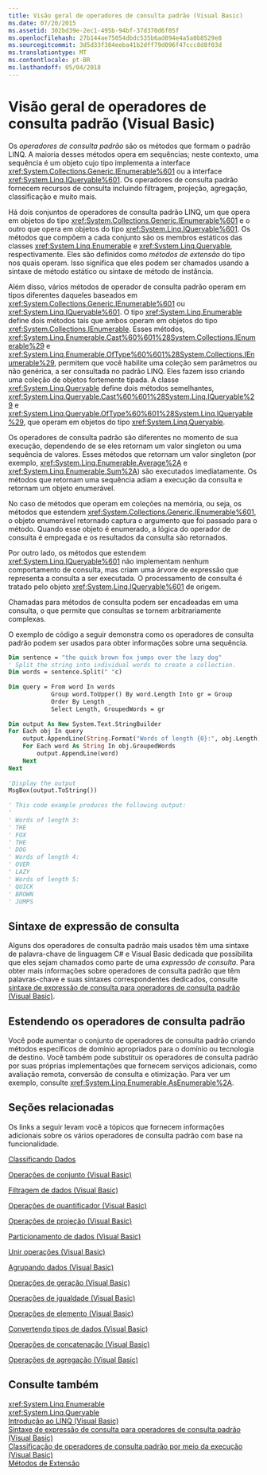 ```yaml
---
title: Visão geral de operadores de consulta padrão (Visual Basic)
ms.date: 07/20/2015
ms.assetid: 302bd39e-2ec1-495b-94bf-37d370d6f05f
ms.openlocfilehash: 27b144ae75054dbdc535b6ad894e4a5a0b8529e8
ms.sourcegitcommit: 3d5d33f384eeba41b2dff79d096f47ccc8d8f03d
ms.translationtype: MT
ms.contentlocale: pt-BR
ms.lasthandoff: 05/04/2018
---
```

# <a name="standard-query-operators-overview-visual-basic"></a>Visão geral de operadores de consulta padrão (Visual Basic)
Os *operadores de consulta padrão* são os métodos que formam o padrão LINQ. A maioria desses métodos opera em sequências; neste contexto, uma sequência é um objeto cujo tipo implementa a interface <xref:System.Collections.Generic.IEnumerable%601> ou a interface <xref:System.Linq.IQueryable%601>. Os operadores de consulta padrão fornecem recursos de consulta incluindo filtragem, projeção, agregação, classificação e muito mais.  
  
 Há dois conjuntos de operadores de consulta padrão LINQ, um que opera em objetos do tipo <xref:System.Collections.Generic.IEnumerable%601> e o outro que opera em objetos do tipo <xref:System.Linq.IQueryable%601>. Os métodos que compõem a cada conjunto são os membros estáticos das classes <xref:System.Linq.Enumerable> e <xref:System.Linq.Queryable>, respectivamente. Eles são definidos como *métodos de extensão* do tipo nos quais operam. Isso significa que eles podem ser chamados usando a sintaxe de método estático ou sintaxe de método de instância.  
  
 Além disso, vários métodos de operador de consulta padrão operam em tipos diferentes daqueles baseados em <xref:System.Collections.Generic.IEnumerable%601> ou <xref:System.Linq.IQueryable%601>. O tipo <xref:System.Linq.Enumerable> define dois métodos tais que ambos operam em objetos do tipo <xref:System.Collections.IEnumerable>. Esses métodos, <xref:System.Linq.Enumerable.Cast%60%601%28System.Collections.IEnumerable%29> e <xref:System.Linq.Enumerable.OfType%60%601%28System.Collections.IEnumerable%29>, permitem que você habilite uma coleção sem parâmetros ou não genérica, a ser consultada no padrão LINQ. Eles fazem isso criando uma coleção de objetos fortemente tipada. A classe <xref:System.Linq.Queryable> define dois métodos semelhantes, <xref:System.Linq.Queryable.Cast%60%601%28System.Linq.IQueryable%29> e <xref:System.Linq.Queryable.OfType%60%601%28System.Linq.IQueryable%29>, que operam em objetos do tipo <xref:System.Linq.Queryable>.  
  
 Os operadores de consulta padrão são diferentes no momento de sua execução, dependendo de se eles retornam um valor singleton ou uma sequência de valores. Esses métodos que retornam um valor singleton (por exemplo, <xref:System.Linq.Enumerable.Average%2A> e <xref:System.Linq.Enumerable.Sum%2A>) são executados imediatamente. Os métodos que retornam uma sequência adiam a execução da consulta e retornam um objeto enumerável.  
  
 No caso de métodos que operam em coleções na memória, ou seja, os métodos que estendem <xref:System.Collections.Generic.IEnumerable%601>, o objeto enumerável retornado captura o argumento que foi passado para o método. Quando esse objeto é enumerado, a lógica do operador de consulta é empregada e os resultados da consulta são retornados.  
  
 Por outro lado, os métodos que estendem <xref:System.Linq.IQueryable%601> não implementam nenhum comportamento de consulta, mas criam uma árvore de expressão que representa a consulta a ser executada. O processamento de consulta é tratado pelo objeto <xref:System.Linq.IQueryable%601> de origem.  
  
 Chamadas para métodos de consulta podem ser encadeadas em uma consulta, o que permite que consultas se tornem arbitrariamente complexas.  
  
 O exemplo de código a seguir demonstra como os operadores de consulta padrão podem ser usados para obter informações sobre uma sequência.  
  
```vb  
Dim sentence = "the quick brown fox jumps over the lazy dog"  
' Split the string into individual words to create a collection.  
Dim words = sentence.Split(" "c)  
  
Dim query = From word In words   
            Group word.ToUpper() By word.Length Into gr = Group   
            Order By Length _  
            Select Length, GroupedWords = gr  
  
Dim output As New System.Text.StringBuilder  
For Each obj In query  
    output.AppendLine(String.Format("Words of length {0}:", obj.Length))  
    For Each word As String In obj.GroupedWords  
        output.AppendLine(word)  
    Next  
Next  
  
'Display the output  
MsgBox(output.ToString())  
  
' This code example produces the following output:  
'  
' Words of length 3:  
' THE  
' FOX  
' THE  
' DOG  
' Words of length 4:  
' OVER  
' LAZY  
' Words of length 5:  
' QUICK  
' BROWN  
' JUMPS   
```  
  
## <a name="query-expression-syntax"></a>Sintaxe de expressão de consulta  
 Alguns dos operadores de consulta padrão mais usados têm uma sintaxe de palavra-chave de linguagem C# e Visual Basic dedicada que possibilita que eles sejam chamados como parte de uma *expressão* *de consulta*. Para obter mais informações sobre operadores de consulta padrão que têm palavras-chave e suas sintaxes correspondentes dedicados, consulte [sintaxe de expressão de consulta para operadores de consulta padrão (Visual Basic)](../../../../visual-basic/programming-guide/concepts/linq/query-expression-syntax-for-standard-query-operators.md).  
  
## <a name="extending-the-standard-query-operators"></a>Estendendo os operadores de consulta padrão  
 Você pode aumentar o conjunto de operadores de consulta padrão criando métodos específicos de domínio apropriados para o domínio ou tecnologia de destino. Você também pode substituir os operadores de consulta padrão por suas próprias implementações que fornecem serviços adicionais, como avaliação remota, conversão de consulta e otimização. Para ver um exemplo, consulte <xref:System.Linq.Enumerable.AsEnumerable%2A>.  
  
## <a name="related-sections"></a>Seções relacionadas  
 Os links a seguir levam você a tópicos que fornecem informações adicionais sobre os vários operadores de consulta padrão com base na funcionalidade.  
  
 [Classificando Dados](../../../../visual-basic/programming-guide/concepts/linq/sorting-data.md)  
  
 [Operações de conjunto (Visual Basic)](../../../../visual-basic/programming-guide/concepts/linq/set-operations.md)  
  
 [Filtragem de dados (Visual Basic)](../../../../visual-basic/programming-guide/concepts/linq/filtering-data.md)  
  
 [Operações de quantificador (Visual Basic)](../../../../visual-basic/programming-guide/concepts/linq/quantifier-operations.md)  
  
 [Operações de projeção (Visual Basic)](../../../../visual-basic/programming-guide/concepts/linq/projection-operations.md)  
  
 [Particionamento de dados (Visual Basic)](../../../../visual-basic/programming-guide/concepts/linq/partitioning-data.md)  
  
 [Unir operações (Visual Basic)](../../../../visual-basic/programming-guide/concepts/linq/join-operations.md)  
  
 [Agrupando dados (Visual Basic)](../../../../visual-basic/programming-guide/concepts/linq/grouping-data.md)  
  
 [Operações de geração (Visual Basic)](../../../../visual-basic/programming-guide/concepts/linq/generation-operations.md)  
  
 [Operações de igualdade (Visual Basic)](../../../../visual-basic/programming-guide/concepts/linq/equality-operations.md)  
  
 [Operações de elemento (Visual Basic)](../../../../visual-basic/programming-guide/concepts/linq/element-operations.md)  
  
 [Convertendo tipos de dados (Visual Basic)](../../../../visual-basic/programming-guide/concepts/linq/converting-data-types.md)  
  
 [Operações de concatenação (Visual Basic)](../../../../visual-basic/programming-guide/concepts/linq/concatenation-operations.md)  
  
 [Operações de agregação (Visual Basic)](../../../../visual-basic/programming-guide/concepts/linq/aggregation-operations.md)  
  
## <a name="see-also"></a>Consulte também  
 <xref:System.Linq.Enumerable>  
 <xref:System.Linq.Queryable>  
 [Introdução ao LINQ (Visual Basic)](../../../../visual-basic/programming-guide/concepts/linq/introduction-to-linq.md)  
 [Sintaxe de expressão de consulta para operadores de consulta padrão (Visual Basic)](../../../../visual-basic/programming-guide/concepts/linq/query-expression-syntax-for-standard-query-operators.md)  
 [Classificação de operadores de consulta padrão por meio da execução (Visual Basic)](../../../../visual-basic/programming-guide/concepts/linq/classification-of-standard-query-operators-by-manner-of-execution.md)  
 [Métodos de Extensão](../../../../visual-basic/programming-guide/language-features/procedures/extension-methods.md)
